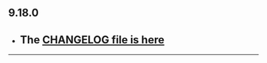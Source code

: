## 9.18.0

- ## The [CHANGELOG file is here](https://flutter-sound.canardoux.xyz/changelog.html)

-----------------------------------------------------------------------------------------------------------------------------------
